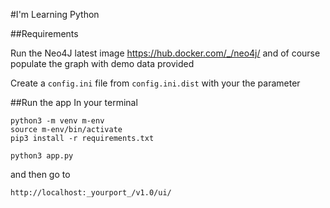 #I'm Learning Python

##Requirements

Run the Neo4J latest image
https://hub.docker.com/_/neo4j/
and of course populate the graph with demo data provided

Create a `config.ini` file from `config.ini.dist` with your the parameter

##Run the app
In your terminal

```
python3 -m venv m-env
source m-env/bin/activate
pip3 install -r requirements.txt

python3 app.py
```

and then go to
```
http://localhost:_yourport_/v1.0/ui/
```
